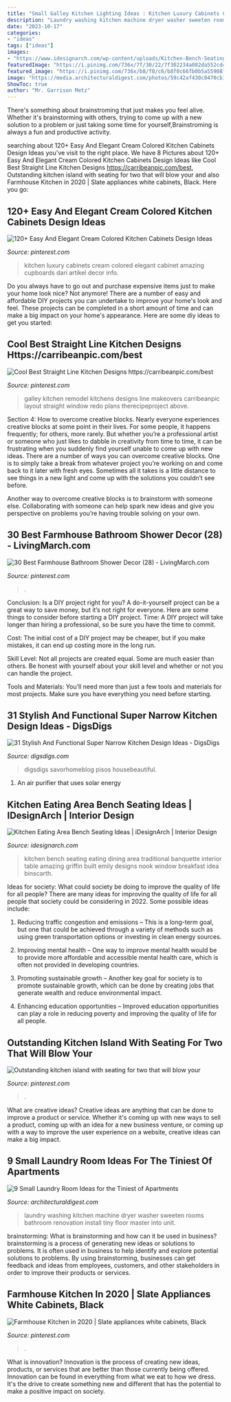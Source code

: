 ```yaml
---
title: "Small Galley Kitchen Lighting Ideas : Kitchen Luxury Cabinets Cream Colored Elegant Cabinet Amazing Cupboards Dari Artikel Decor Info"
description: "Laundry washing kitchen machine dryer washer sweeten rooms bathroom renovation install tiny floor master into unit"
date: "2023-10-17"
categories:
- "ideas"
tags: ["ideas"]
images:
- "https://www.idesignarch.com/wp-content/uploads/Kitchen-Bench-Seating-Ideas_8.jpg"
featuredImage: "https://i.pinimg.com/736x/7f/30/22/7f302234a082da552cd4005a98edce2f.jpg"
featured_image: "https://i.pinimg.com/736x/b8/f0/c6/b8f0c66fb0b5a55908fad1ad74cbbd4a.jpg"
image: "https://media.architecturaldigest.com/photos/59c42af430c0470cb104253b/16:9/w_1280,c_limit/sweeten-laundry-rooms-01.jpg"
ShowToc: true
author: "Mr. Garrison Metz"
---
```



There's something about brainstroming that just makes you feel alive. Whether it's brainstorming with others, trying to come up with a new solution to a problem or just taking some time for yourself,Brainstroming is always a fun and productive activity.

	

		
searching about 120+ Easy And Elegant Cream Colored Kitchen Cabinets Design Ideas you've visit to the right place. We have 8 Pictures about 120+ Easy And Elegant Cream Colored Kitchen Cabinets Design Ideas like Cool Best Straight Line Kitchen Designs https://carribeanpic.com/best, Outstanding kitchen island with seating for two that will blow your and also Farmhouse Kitchen in 2020 | Slate appliances white cabinets, Black. Here you go:
		
    
## 120+ Easy And Elegant Cream Colored Kitchen Cabinets Design Ideas

<img loading=lazy src="https://i.pinimg.com/736x/58/05/d2/5805d28bde1f98394cd55629cf14ff89.jpg" onerror="this.onerror=null;this.src='https://tse1.mm.bing.net/th?id=OIP.6RJN-uX50gP0LWs3seUEpgHaKo&amp;pid=15.1';" alt="120+ Easy And Elegant Cream Colored Kitchen Cabinets Design Ideas">

_Source: pinterest.com_

>kitchen luxury cabinets cream colored elegant cabinet amazing cupboards dari artikel decor info. 

	

Do you always have to go out and purchase expensive items just to make your home look nice? Not anymore! There are a number of easy and affordable DIY projects you can undertake to improve your home's look and feel. These projects can be completed in a short amount of time and can make a big impact on your home's appearance. Here are some diy ideas to get you started: 

    
## Cool Best Straight Line Kitchen Designs Https://carribeanpic.com/best

<img loading=lazy src="https://i.pinimg.com/736x/b8/f0/c6/b8f0c66fb0b5a55908fad1ad74cbbd4a.jpg" onerror="this.onerror=null;this.src='https://tse4.mm.bing.net/th?id=OIP.-PJLiI3CXDWpzXljGx8XhgHaLH&amp;pid=15.1';" alt="Cool Best Straight Line Kitchen Designs https://carribeanpic.com/best">

_Source: pinterest.com_

>galley kitchen remodel kitchens designs line makeovers carribeanpic layout straight window redo plans therecipeproject above. 

	

Section 4: How to overcome creative blocks.
Nearly everyone experiences creative blocks at some point in their lives. For some people, it happens frequently; for others, more rarely. But whether you’re a professional artist or someone who just likes to dabble in creativity from time to time, it can be frustrating when you suddenly find yourself unable to come up with new ideas.
There are a number of ways you can overcome creative blocks. One is to simply take a break from whatever project you’re working on and come back to it later with fresh eyes. Sometimes all it takes is a little distance to see things in a new light and come up with the solutions you couldn’t see before.

Another way to overcome creative blocks is to brainstorm with someone else. Collaborating with someone can help spark new ideas and give you perspective on problems you’re having trouble solving on your own.

    
## 30 Best Farmhouse Bathroom Shower Decor (28) - LivingMarch.com

<img loading=lazy src="https://i.pinimg.com/736x/27/fe/12/27fe126afeca951cda8ab6af712b5f47.jpg" onerror="this.onerror=null;this.src='https://tse2.mm.bing.net/th?id=OIP.5W1RTR_ixTZUOaCZ53jY4QHaJ3&amp;pid=15.1';" alt="30 Best Farmhouse Bathroom Shower Decor (28) - LivingMarch.com">

_Source: pinterest.com_

>. 

	

Conclusion: Is a DIY project right for you?
A do-it-yourself project can be a great way to save money, but it’s not right for everyone. Here are some things to consider before starting a DIY project.
Time: A DIY project will take longer than hiring a professional, so be sure you have the time to commit.

Cost: The initial cost of a DIY project may be cheaper, but if you make mistakes, it can end up costing more in the long run.

Skill Level: Not all projects are created equal. Some are much easier than others. Be honest with yourself about your skill level and whether or not you can handle the project.

Tools and Materials: You’ll need more than just a few tools and materials for most projects. Make sure you have everything you need before starting.

    
## 31 Stylish And Functional Super Narrow Kitchen Design Ideas - DigsDigs

<img loading=lazy src="https://www.digsdigs.com/photos/stylish-and-functional-narrow-kitchen-design-ideas-5-554x749.jpg" onerror="this.onerror=null;this.src='https://tse4.mm.bing.net/th?id=OIP.efm0B4u1u1NOXIUQPnImbAHaKA&amp;pid=15.1';" alt="31 Stylish And Functional Super Narrow Kitchen Design Ideas - DigsDigs">

_Source: digsdigs.com_

>digsdigs savorhomeblog pisos housebeautiful. 

	

1. An air purifier that uses solar energy 

    
## Kitchen Eating Area Bench Seating Ideas | IDesignArch | Interior Design

<img loading=lazy src="https://www.idesignarch.com/wp-content/uploads/Kitchen-Bench-Seating-Ideas_8.jpg" onerror="this.onerror=null;this.src='https://tse3.mm.bing.net/th?id=OIP.Ti7eAF9qtKxf-H3s9y6HzAHaJ4&amp;pid=15.1';" alt="Kitchen Eating Area Bench Seating Ideas | iDesignArch | Interior Design">

_Source: idesignarch.com_

>kitchen bench seating eating dining area traditional banquette interior table amazing griffin built emily designs nook window breakfast idea binscarth. 

	

Ideas for society: What could society be doing to improve the quality of life for all people?
There are many ideas for improving the quality of life for all people that society could be considering in 2022. Some possible ideas include: 
1. Reducing traffic congestion and emissions – This is a long-term goal, but one that could be achieved through a variety of methods such as using green transportation options or investing in clean energy sources. 

2. Improving mental health – One way to improve mental health would be to provide more affordable and accessible mental health care, which is often not provided in developing countries. 

3. Promoting sustainable growth – Another key goal for society is to promote sustainable growth, which can be done by creating jobs that generate wealth and reduce environmental impact. 

4. Enhancing education opportunities – Improved education opportunities can play a role in reducing poverty and improving the quality of life for all people. 


    
## Outstanding Kitchen Island With Seating For Two That Will Blow Your

<img loading=lazy src="https://i.pinimg.com/736x/7f/30/22/7f302234a082da552cd4005a98edce2f.jpg" onerror="this.onerror=null;this.src='https://tse3.mm.bing.net/th?id=OIP.EB9E8e2gQ8hFgIZVS7OnEgHaJ3&amp;pid=15.1';" alt="Outstanding kitchen island with seating for two that will blow your">

_Source: pinterest.com_

>. 

	

What are creative ideas?
Creative ideas are anything that can be done to improve a product or service. Whether it's coming up with new ways to sell a product, coming up with an idea for a new business venture, or coming up with a way to improve the user experience on a website, creative ideas can make a big impact.

    
## 9 Small Laundry Room Ideas For The Tiniest Of Apartments

<img loading=lazy src="https://media.architecturaldigest.com/photos/59c42af430c0470cb104253b/16:9/w_1280,c_limit/sweeten-laundry-rooms-01.jpg" onerror="this.onerror=null;this.src='https://tse3.mm.bing.net/th?id=OIP.RNe2VDI2AVI03kR2FLfEMQHaEK&amp;pid=15.1';" alt="9 Small Laundry Room Ideas for the Tiniest of Apartments">

_Source: architecturaldigest.com_

>laundry washing kitchen machine dryer washer sweeten rooms bathroom renovation install tiny floor master into unit. 

	

brainstorming: What is brainstorming and how can it be used in business?
brainstorming is a process of generating new ideas or solutions to problems. It is often used in business to help identify and explore potential solutions to problems. By using brainstorming, businesses can get feedback and ideas from employees, customers, and other stakeholders in order to improve their products or services.

    
## Farmhouse Kitchen In 2020 | Slate Appliances White Cabinets, Black

<img loading=lazy src="https://i.pinimg.com/736x/d6/2b/f6/d62bf6621c7f2054c00bade684b1a599.jpg" onerror="this.onerror=null;this.src='https://tse3.mm.bing.net/th?id=OIP.-EyOwN4dS8jJ3lMvwn8oQwHaJ3&amp;pid=15.1';" alt="Farmhouse Kitchen in 2020 | Slate appliances white cabinets, Black">

_Source: pinterest.com_

>. 

	

What is innovation?
Innovation is the process of creating new ideas, products, or services that are better than those currently being offered. Innovation can be found in everything from what we eat to how we dress. It's the drive to create something new and different that has the potential to make a positive impact on society.

